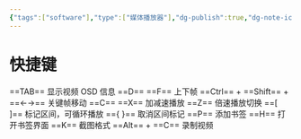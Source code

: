 ```yaml
---
{"tags":["software"],"type":["媒体播放器"],"dg-publish":true,"dg-note-icon":"1","dg-path":"⚒️ Software/Media/Potplayer.md","permalink":"/⚒️ Software/Media/Potplayer/","dgPassFrontmatter":true,"noteIcon":"1","created":"2024-09-03T09:31:35.518+08:00","updated":"2024-11-05T23:48:02.963+08:00"}
---
```


# 快捷键
==TAB== 显示视频 OSD 信息
==D== ==F== 上下帧
==Ctrl== + ==Shift== + ==←→== 关键帧移动
==C== ==X== 加减速播放
==Z== 倍速播放切换
==[ ]== 标记区间，可循环播放
=={ }== 取消区间标记
==P== 添加书签
==H== 打开书签界面
==K== 截图格式
==Alt== + ==C== 录制视频